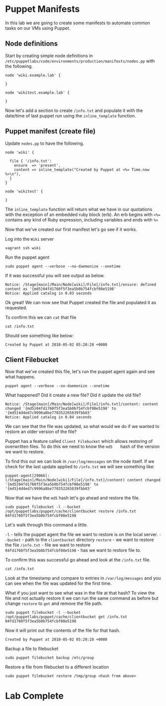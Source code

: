 # Puppet Manifests

In this lab we are going to create some manifests to automate common tasks on our VMs using Puppet. 

## Node definitions
Start by creating simple node definitions in `/etc/puppetlabs/code/environments/production/manifests/nodes.pp` with the following. 

```
node 'wiki.example.lab' {

}

node 'wikitest.example.lab' {

}
```

Now let's add a section to create `/info.txt` and populate it with the date/time of last puppet run using the `inline_template` function. 
## Puppet manifest (create file)
Update `nodes.pp` to have the following. 
```
node 'wiki' {

  file { '/info.txt':
    ensure  => 'present',
    content => inline_template("Created by Puppet at <%= Time.now %>\n"),
  }
}

node 'wikitest' {

}
```

The `inline_template` function will return what we have in our quotations with the exception of an embedded ruby block (erb). An erb begins with `<%=`  contains any kind of Ruby expression, including variables and ends with `%>` 

Now that we've created our first manifest let's go see if it works. 

Log into the `Wiki` server 
```
vagrant ssh wiki 
```

Run the puppet agent 
```
sudo puppet agent --verbose --no-daemonize --onetime
```

If it was successful you will see output as below. 
```
Notice: /Stage[main]/Main/Node[wiki]/File[/info.txt]/ensure: defined content as '{md5}04fd1760f5f3ea5b0b754fcbf08e5198'
Notice: Applied catalog in 0.03 seconds
```
Ok great!  We can now see that Puppet created the file and populated it as requested. 

To confirm this we can `cat` that file 
```
cat /info.txt
```

Should see something like below:
```
Created by Puppet at 2018-05-02 05:20:28 +0000
```

## Client Filebucket 
Now that we've created this file, let's run the puppet agent again and see what happens. 
```
puppet agent --verbose --no-daemonize --onetime
```

What happened? Did it create a new file?  Did it update the old file? 

```
Notice: /Stage[main]/Main/Node[wiki]/File[/info.txt]/content: content changed '{md5}04fd1760f5f3ea5b0b754fcbf08e5198' to '{md5}4d4ed7c9996a8be770352265039fbb83'
Notice: Applied catalog in 0.04 seconds
```

We can see that the file was updated, so what would we do if we wanted to restore an older version of the file? 

Puppet has a feature called `Client Filebucket` which allows restoring of overwritten files.  To do this we need to know the `md5	` hash of the version we want to restore. 

To find this out we can look in `/var/log/messages` on the node itself. If we check for the last update applied to `/info.txt` we will see something like:
```
puppet-agent[29066]: (/Stage[main]/Main/Node[wiki]/File[/info.txt]/content) content changed '{md5}04fd1760f5f3ea5b0b754fcbf08e5198' to '{md5}4d4ed7c9996a8be770352265039fbb83'
```

Now that we have the `md5` hash let's go ahead and restore the file. 
```
sudo puppet filebucket -l --bucket /opt/puppetlabs/puppet/cache/clientbucket restore /info.txt 04fd1760f5f3ea5b0b754fcbf08e5198
```

Let's walk through this command a little. 

`-l` - tells the puppet agent the file we want to restore is on the local server. 
`--bucket` - path to the `clientbucket` directory 
`restore` - we want to restore the file 
`/info.txt` - file we want to restore 
`04fd1760f5f3ea5b0b754fcbf08e5198` - has we want to restore file to. 

To confirm this was successful go ahead and look at the `/info.txt` file. 
```
cat /info.txt
```

Look at the timestamp and compare to entries in `/var/log/messages` and you can see when the file was updated for the first time. 

What if you just want to see what was in the file at that hash?  To view the file and not actually restore it we can run the same command as before but change `restore` to `get` and remove the file path.
```
sudo puppet filebucket -l --bucket /opt/puppetlabs/puppet/cache/clientbucket get /info.txt 04fd1760f5f3ea5b0b754fcbf08e5198
```

Now it will print out the contents of the file for that hash. 
```
Created by Puppet at 2018-05-02 05:20:28 +0000
```

Backup a file to filebucket
```
sudo puppet filebucket backup /etc/group
```

Restore a file from filebucket to a different location 
```
sudo puppet filebucket restore /tmp/group <hash from above>
```

# Lab Complete 
